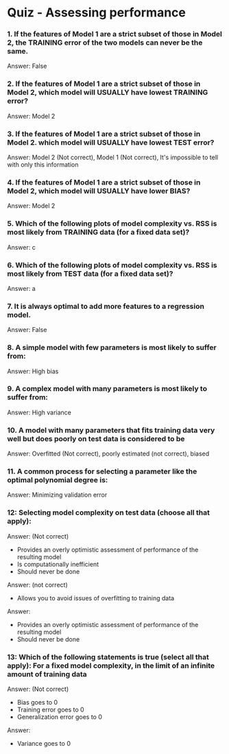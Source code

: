 # Quiz - Assessing performance

### 1. If the features of Model 1 are a strict subset of those in Model 2, the TRAINING error of the two models can never be the same.
Answer: False

### 2. If the features of Model 1 are a strict subset of those in Model 2, which model will USUALLY have lowest TRAINING error?
Answer: Model 2

### 3. If the features of Model 1 are a strict subset of those in Model 2. which model will USUALLY have lowest TEST error?
Answer: Model 2 (Not correct), Model 1 (Not correct), It's impossible to tell with only this information

### 4. If the features of Model 1 are a strict subset of those in Model 2, which model will USUALLY have lower BIAS?
Answer: Model 2

### 5. Which of the following plots of model complexity vs. RSS is most likely from TRAINING data (for a fixed data set)?
Answer: c 

### 6. Which of the following plots of model complexity vs. RSS is most likely from TEST data (for a fixed data set)?
Answer: a

### 7. It is always optimal to add more features to a regression model.
Answer: False

### 8. A simple model with few parameters is most likely to suffer from:
Answer: High bias

### 9. A complex model with many parameters is most likely to suffer from:
Answer: High variance

### 10. A model with many parameters that fits training data very well but does poorly on test data is considered to be
Answer: Overfitted (Not correct), poorly estimated (not correct), biased

### 11. A common process for selecting a parameter like the optimal polynomial degree is:
Answer: Minimizing validation error

### 12: Selecting model complexity on test data (choose all that apply):
Answer: (Not correct)
- Provides an overly optimistic assessment of performance of the resulting model 
- Is computationally inefficient
- Should never be done

Answer: (not correct)
- Allows you to avoid issues of overfitting to training data

Answer:
- Provides an overly optimistic assessment of performance of the resulting model
- Should never be done

### 13: Which of the following statements is true (select all that apply): For a **fixed model complexity**, in the limit of an infinite amount of training data
Answer: (Not correct)
- Bias goes to 0
- Training error goes to 0
- Generalization error goes to 0

Answer:
- Variance goes to 0